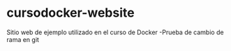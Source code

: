 # cursodocker-website
Sitio web de ejemplo utilizado en el curso de Docker
-Prueba de cambio de rama en git
